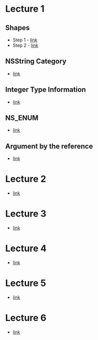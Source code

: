 # Lecture 1
  ## Shapes
  - Step 1 - [link](https://github.com/slizhevskyv/rsschool-lecture-tasks/tree/lecture1-shapes-step-1)
  - Step 2 - [link](https://github.com/slizhevskyv/rsschool-lecture-tasks/tree/lecture1-shapes-step-2)
  ## NSString Category
  - [link](https://github.com/slizhevskyv/rsschool-lecture-tasks/tree/lecture1-nsstring-category)
  ## Integer Type Information
  - [link](https://github.com/slizhevskyv/rsschool-lecture-tasks/tree/lecture1-integer-type-information)
  ## NS_ENUM
  - [link](https://github.com/slizhevskyv/rsschool-lecture-tasks/tree/lecture1-ns-enum)
  ## Argument by the reference
  - [link](https://github.com/slizhevskyv/rsschool-lecture-tasks/tree/lecture1-argument-by-reference)
# Lecture 2
  - [link](https://github.com/slizhevskyv/rsschool-lecture-tasks/tree/lecture2)
# Lecture 3
  - [link](https://github.com/slizhevskyv/rsschool-lecture-tasks/tree/lecture3)
# Lecture 4
  - [link](https://github.com/slizhevskyv/rsschool-lecture-tasks/tree/lecture4)
# Lecture 5
- [link](https://github.com/slizhevskyv/rsschool-lecture-tasks/tree/lecture5)
# Lecture 6
  - [link](https://github.com/slizhevskyv/rsschool-lecture-tasks/tree/lecture6)
